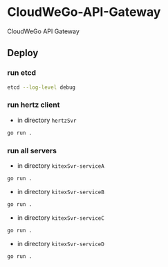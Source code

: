 # CloudWeGo-API-Gateway
CloudWeGo API Gateway

## Deploy
### run etcd
``` bash
etcd --log-level debug
```

### run hertz client
- in directory `hertzSvr`
``` bash
go run .
```

### run all servers
- in directory `kitexSvr-serviceA`
``` bash
go run .
```
- in directory `kitexSvr-serviceB`
``` bash
go run .
```
- in directory `kitexSvr-serviceC`
``` bash
go run .
```
- in directory `kitexSvr-serviceD`
``` bash
go run .
```
